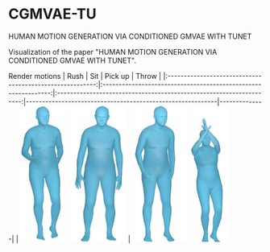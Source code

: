 # CGMVAE-TU
HUMAN MOTION GENERATION VIA CONDITIONED GMVAE WITH TUNET

Visualization of the paper "HUMAN MOTION GENERATION VIA CONDITIONED GMVAE WITH TUNET".

Render motions
| Rush                                                   | Sit                                                   | Pick up                                            | Throw |
|:--------------------------------------------------------:|:--------------------------------------------------------------:|:-------------------------------------------------------------------:|-----------------------------------------------------------|--------------|
| <img src="results/rush.gif#gh-light-mode-only" height="270" /> <img src="results/pickup.gif#gh-dark-mode-only" height="270" /> | <img src="results/sit.gif#gh-light-mode-only" height="270" /> <img src="results/throw.gif#gh-dark-mode-only" height="270" /> 

